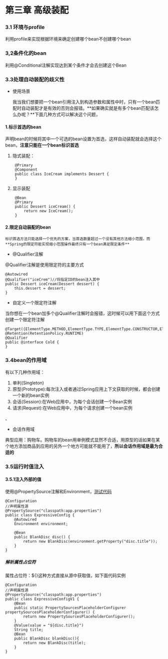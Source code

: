 # 第三章 高级装配

### 3.1 环境与profile

利用profile来实现根据环境来确定创建哪个bean不创建哪个bean

### 3,2条件化的bean

利用@Conditional注解实现达到某个条件才会去创建这个Bean

### 3.3处理自动装配的歧义性

* 使用场景

	我当我们想要把一个bean引用注入到构造参数和属性中时，只有一个bean匹配时自动装配才是有效的否则会报错。**如果确实就是有多个bean匹配该怎么办呢？**下面几种方式可以解决这个问题，

#### 1.标示首选的bean

声明bean的时候将其中一个可选的bean设置为首选，这样自动装配就会选择这个bean，**注意只能在一个bean标识首选**



1. 隐式装配：

		@Primary
		@Component
		public class IceCream implements Dessert {
		}


1. 显示装配

	    @Bean
	    @Primary
	    public Dessert iceCream() {
	        return new IceCream();
	    }

#### 2.限定自动装配的bean

	标识首选方法只能选择一个优先的方案，当首选数量超过一个没有其他方法缩小范围，而**Spring的限定符能实现缩小范围操作最终只有一个bean满足限定条件**

* @Qualifier注解

@Qualifier注解是使用限定符的主要方式

    @Autowired
    @Qualifier("iceCrem")//将指定ID的bean注入其中
    public Dessert iceCream(Dessert dessert) {
        this.dessert = dessert;
    }

* 自定义一个限定符注解

当你想在一个bean加多个@Qualifier注解时会报错，这时候可以用下面这个方式创建一个限定符注解

	@Target({ElementType.METHOD,ElementType.TYPE,ElementType.CONSTRUCTOR,ElementType.FIELD})
	@Retention(RetentionPolicy.RUNTIME)
	@Qualifier
	public @interface Cold {
	}

### 3.4bean的作用域

有以下几种作用域：

1. 单利(Singleton)
1. 原型(Prototype):每次注入或者通过Spring应用上下文获取的时候，都会创建一个新的bean实例
2. 会话(Session):在Web应用中，为每个会话创建一个Bean实例
3. 请求(Request):在Web应用中，为每个请求创建一个bean实例
  		
、

*  会话作用域

典型应用：购物车。购物车的bean用单例模式显然不合适，用原型的话如果在某个地方添加商品到应用的另外一个地方可能就不能用了，**所以会话作用域是最为合适的** 

### 3.5运行时值注入

#### 3.5.1注入外部的值


使用@PropertySource注解和Environment，[测试代码](https://github.com/shanyao19940801/BookeNote/blob/master/SringInAction/springinaction/chapter02/src/main/java/chapter03/c03/MainTest.java)

	@Configuration
	//声明属性源
	@PropertySource("classpath:app.properties")
	public class ExpressiveConfig {
	    @Autowired
	    Environment environment;
	
	    @Bean
	    public BlankDisc disc() {
	        return new BlankDisc(environment.getProperty("disc.title"));
	    }
	}

##### 解析属性占位符

属性占位符：${}这种方式直接从源中获取值，如下面代码实例

	@Configuration
	//声明属性源
	@PropertySource("classpath:app.properties")
	public class ExpressiveConfigV1 {
	    @Bean
	    public static PropertySourcesPlaceholderConfigurer propertySourcesPlaceholderConfigurer() {
	        return new PropertySourcesPlaceholderConfigurer();
	    }
	    @Value(value = "${disc.title}")
	    String title;
	    @Bean
	    public BlankDisc blankDisc(){
	        return new BlankDisc(title);
	    }
	}

